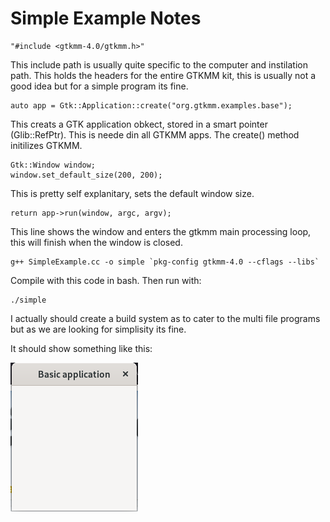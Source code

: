 # Simple Example Notes
    "#include <gtkmm-4.0/gtkmm.h>"
This include path is usually quite specific to the computer and instilation path.
This holds the headers for the entire GTKMM kit, this is usually not a good idea but for a simple program its fine.

    auto app = Gtk::Application::create("org.gtkmm.examples.base");

This creats a GTK application obkect, stored in a smart pointer (Glib::RefPtr). This is neede din all GTKMM apps. The create() method initilizes GTKMM.

    Gtk::Window window;
    window.set_default_size(200, 200);

This is pretty self explanitary, sets the default window size. 

    return app->run(window, argc, argv);

This line shows the window and enters the gtkmm main processing loop, this will finish when the window is closed. 

    g++ SimpleExample.cc -o simple `pkg-config gtkmm-4.0 --cflags --libs`

Compile with this code in bash.
Then run with: 
    
    ./simple

I actually should create a build system as to cater to the multi file programs but as we are looking for simplisity its fine.

It should show something like this:

![SimpleExample](/Basics/SimpleExample/Images/Screenshot%20from%202023-02-05%2011-16-13.png)

